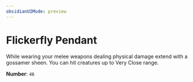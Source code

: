 ```yaml
---
obsidianUIMode: preview
---
```

# Flickerfly Pendant

While wearing your melee weapons dealing physical damage extend with a gossamer sheen. You can hit creatures up to Very Close range.

**Number**: `46`
